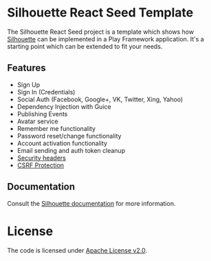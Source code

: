 Silhouette React Seed Template
=====================================

The Silhouette React Seed project is a template which shows how [Silhouette](https://github.com/honeycomb-cheesecake/play-silhouette) can be implemented in a Play Framework application. It's a starting point which can be extended to fit your needs.

## Features

* Sign Up
* Sign In (Credentials)
* Social Auth (Facebook, Google+, VK, Twitter, Xing, Yahoo)
* Dependency Injection with Guice
* Publishing Events
* Avatar service
* Remember me functionality
* Password reset/change functionality
* Account activation functionality
* Email sending and auth token cleanup
* [Security headers](https://www.playframework.com/documentation/latest/SecurityHeaders)
* [CSRF Protection](https://www.playframework.com/documentation/latest/ScalaCsrf)

## Documentation

Consult the [Silhouette documentation](https://silhouette.readme.io/docs) for more information. 

# License

The code is licensed under [Apache License v2.0](http://www.apache.org/licenses/LICENSE-2.0).
